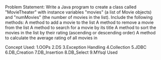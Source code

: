 Problem Statement:
Write a Java program to create a class called "MovieTheater"
with instance variables "movies" (a list of Movie objects) 
and "numMovies" (the number of movies in the list).
Include the following methods:
    A method to add a movie to the list
    A method to remove a movie from the list
    A method to search for a movie by its title
    A method to sort the movies in the list by their rating (ascending or descending order)
    A method to calculate the average rating of all movies in
    
Concept Used:
1.OOPs
2.DS
3.Exception Handling
4.Collection
5.JDBC
6.DB_Creation
7.DB_Insertion
8.DB_Select
9.MYsql Used
